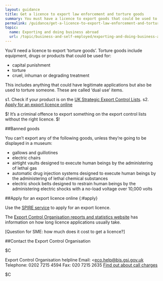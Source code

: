 ```yaml
---
layout: guidance
title: Get a licence to export law enforcement and torture goods
summary: You must have a licence to export goods that could be used to cause cruel, inhuman or degrading treatment to people.
permalink: /guidance/get-a-licence-to-export-law-enforcement-and-torture-goods.html
topic:
  name: Exporting and doing business abroad
  url: /topic/business-and-self-employed/exporting-and-doing-business-abroad.html
---
```


You’ll need a licence to export ‘torture goods’. Torture goods include equipment, drugs or products that could be used for:

- capital punishment
- torture 
- cruel, inhuman or degrading treatment

This includes anything that could have legitimate applications but also be used to torture someone. These are called ‘dual use’ items.

s1. Check if your product is on the [UK Strategic Export Control Lists](/government/uploads/system/uploads/attachment_data/file/488993/controllist20151225.pdf). 
s2. [Apply for an export licence online](#apply)

$! It’s a criminal offence to export something on the export control lists without the right licence. $!

##Banned goods

You can’t export any of the following goods, unless they’re going to be displayed in a museum:

- gallows and guillotines
- electric chairs
- airtight vaults designed to execute human beings by the administering of lethal gas
- automatic drug injection systems designed to execute human beings by the administering of lethal chemical substances
- electric shock belts designed to restrain human beings by the administering electric shocks with a no-load voltage over 10,000 volts

##Apply for an export licence online
{:#apply}

Use the [SPIRE service](https://www.spire.bis.gov.uk/spire/fox/espire/LOGIN/login) to apply for an export licence.

The [Export Control Organisation reports and statistics website](https://www.exportcontroldb.bis.gov.uk) has information on how long licence applications usually take.

[Question for SME: how much does it cost to get a licence?]


##Contact the Export Control Organisation


$C

Export Control Organisation helpline
Email: <eco.help@bis.gsi.gov.uk
Telephone: 0202 7215 4594
Fax: 020 7215 2635
[Find out about call charges](/call-charges)

$C
